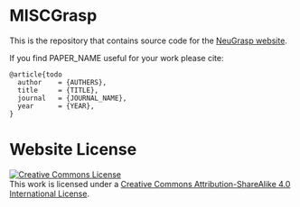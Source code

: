 # MISCGrasp

This is the repository that contains source code for the [NeuGrasp website](https://miscgrasp.github.io/).

If you find PAPER_NAME useful for your work please cite:
```
@article{todo
  author    = {AUTHERS},
  title     = {TITLE},
  journal   = {JOURNAL_NAME},
  year      = {YEAR},
}
```

# Website License
<a rel="license" href="http://creativecommons.org/licenses/by-sa/4.0/"><img alt="Creative Commons License" style="border-width:0" src="https://i.creativecommons.org/l/by-sa/4.0/88x31.png" /></a><br />This work is licensed under a <a rel="license" href="http://creativecommons.org/licenses/by-sa/4.0/">Creative Commons Attribution-ShareAlike 4.0 International License</a>.

